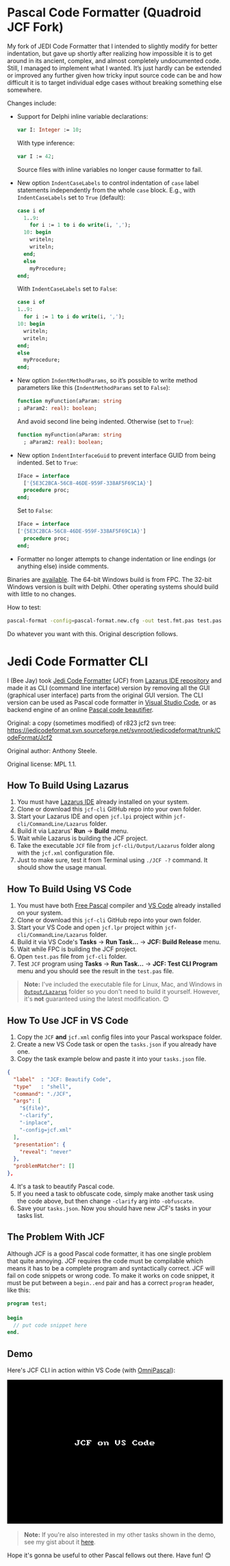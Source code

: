 # Pascal Code Formatter (Quadroid JCF Fork)

My fork of JEDI Code Formatter that I intended to slightly modify for better indentation, but gave up shortly after realizing how impossible it is to get around in its ancient, complex, and almost completely undocumented code. Still, I managed to implement what I wanted. It’s just hardly can be extended or improved any further given how tricky input source code can be and how difficult it is to target individual edge cases without breaking something else somewhere.

Changes include:

  * Support for Delphi inline variable declarations:

    ```pascal
    var I: Integer := 10;
    ```

    With type inference:

    ```pascal
    var I := 42;
    ```

    Source files with inline variables no longer cause formatter to fail.

  * New option `IndentCaseLabels` to control indentation of `case` label statements independently from the whole `case` block. E.g., with `IndentCaseLabels` set to `True` (default):

    ```pascal
    case i of
      1..9:
        for i := 1 to i do write(i, ',');
      10: begin
        writeln;
        writeln;
      end;
      else
        myProcedure;
    end;
    ```

    With `IndentCaseLabels` set to `False`:

    ```pascal
    case i of
    1..9:
      for i := 1 to i do write(i, ',');
    10: begin
      writeln;
      writeln;
    end;
    else
      myProcedure;
    end;
    ```

  * New option `IndentMethodParams`, so it’s possible to write method parameters like this (`IndentMethodParams` set to `False`):

    ```pascal
    function myFunction(aParam: string
    ; aParam2: real): boolean;
    ```

    And avoid second line being indented. Otherwise (set to `True`):

    ```pascal
    function myFunction(aParam: string
      ; aParam2: real): boolean;
    ```

  * New option `IndentInterfaceGuid` to prevent interface GUID from being indented. Set to `True`:

    ```pascal
    IFace = interface
      ['{5E3C2BCA-56C8-46DE-959F-338AF5F69C1A}']
      procedure proc;
    end;
    ```

    Set to `False`:

    ```pascal
    IFace = interface
    ['{5E3C2BCA-56C8-46DE-959F-338AF5F69C1A}']
      procedure proc;
    end;
    ```

  * Formatter no longer attempts to change indentation or line endings (or anything else) inside comments.

Binaries are [available](https://github.com/quadroid/jcf-pascal-format/releases "Download"). The 64-bit Windows build is from FPC. The 32-bit Windows version is built with Delphi. Other operating systems should build with little to no changes.

How to test:

```sh
pascal-format -config=pascal-format.new.cfg -out test.fmt.pas test.pas
```

Do whatever you want with this. Original description follows.

# Jedi Code Formatter CLI

I (Bee Jay) took [Jedi Code Formatter](http://jedicodeformat.sourceforge.net/) (JCF) from [Lazarus IDE repository](https://github.com/graemeg/lazarus/tree/upstream/components/jcf2) and made it as CLI (command line interface) version by removing all the GUI (graphical user interface) parts from the original GUI version. The CLI version can be used as Pascal code formatter in [Visual Studio Code](https://code.visualstudio.com/), or as backend engine of an online [Pascal code beautifier](https://pak.lebah.web.id/jcf).

Original: a copy (sometimes modified) of r823 jcf2 svn tree: https://jedicodeformat.svn.sourceforge.net/svnroot/jedicodeformat/trunk/CodeFormat/Jcf2

Original author: Anthony Steele.

Original license: MPL 1.1.

## How To Build Using Lazarus

1. You must have [Lazarus IDE](http://lazarus-ide.org) already installed on your system.
2. Clone or download this `jcf-cli` GitHub repo into your own folder.
3. Start your Lazarus IDE and open `jcf.lpi` project within `jcf-cli/CommandLine/Lazarus` folder.
4. Build it via Lazarus' **Run** → **Build** menu.
5. Wait while Lazarus is building the JCF project.
6. Take the executable `JCF` file from `jcf-cli/Output/Lazarus` folder along with the `jcf.xml` configuration file.
7. Just to make sure, test it from Terminal using `./JCF -?` command. It should show the usage manual.

## How To Build Using VS Code

1. You must have both [Free Pascal](http://freepascal.org) compiler and [VS Code](https://code.visualstudio.com) already installed on your system.
2. Clone or download this `jcf-cli` GitHub repo into your own folder.
3. Start your VS Code and open `jcf.lpr` project within `jcf-cli/CommandLine/Lazarus` folder.
4. Build it via VS Code's **Tasks** → **Run Task...** → **JCF: Build Release** menu.
5. Wait while FPC is building the JCF project.
6. Open `test.pas` file from `jcf-cli` folder.
7. Test `JCF` program using **Tasks** → **Run Task...** → **JCF: Test CLI Program** menu and you should see the result in the `test.pas` file.

> **Note:** I've included the executable file for Linux, Mac, and Windows in [`Output/Lazarus`](Output/Lazarus) folder so you don't need to build it yourself. However, it's **not** guaranteed using the latest modification. 😊

## How To Use JCF in VS Code

1. Copy the `JCF` **and** `jcf.xml` config files into your Pascal workspace folder.
2. Create a new VS Code task or open the `tasks.json` if you already have one.
3. Copy the task example below and paste it into your `tasks.json` file.

  ```json
  {
    "label"  : "JCF: Beautify Code",
    "type"   : "shell",
    "command": "./JCF",
    "args": [
      "${file}",
      "-clarify",
      "-inplace",
      "-config=jcf.xml"
    ],
    "presentation": {
      "reveal": "never"
    },
    "problemMatcher": []
  },
```
4. It's a task to beautify Pascal code.
5. If you need a task to obfuscate code, simply make another task using the code above, but then change `-clarify` arg into `-obfuscate`.
6. Save your `tasks.json`. Now you should have new JCF's tasks in your tasks list.

## The Problem With JCF

Although JCF is a good Pascal code formatter, it has one single problem that quite annoying. JCF requires the code must be compilable which means it has to be a complete program and syntactically correct. JCF will fail on code snippets or wrong code. To make it works on code snippet, it must be put between a `begin..end` pair and has a correct `program` header, like this:

```pascal
program test;

begin
  // put code snippet here
end.
```

## Demo

Here's JCF CLI in action within VS Code (with [OmniPascal](http://www.omnipascal.com/)):

![](pascal_format_vscode.gif)

> **Note:** If you're also interested in my other tasks shown in the demo, see my gist about it [here](https://gist.github.com/pakLebah/dab98067e9a388a3a8d2f5c0b44a7d3f).

Hope it's gonna be useful to other Pascal fellows out there. Have fun! 😊
